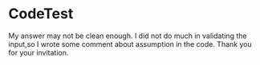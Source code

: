 # CodeTest
My answer may not be clean enough.
I did not do much in validating the input,so I wrote some comment about assumption in the code.
Thank you for your invitation.
